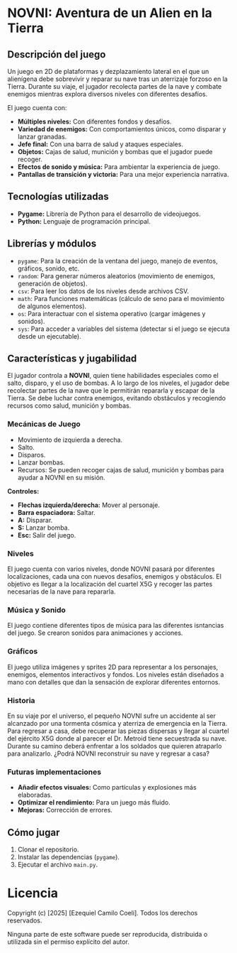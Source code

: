 # **NOVNI**: Aventura de un Alien en la Tierra

## Descripción del juego

Un juego en 2D de plataformas y dezplazamiento lateral en el que un alienígena debe sobrevivir y reparar su nave tras un aterrizaje forzoso en la Tierra. Durante su viaje, el jugador recolecta partes de la nave y combate enemigos mientras explora diversos niveles con diferentes desafíos.

El juego cuenta con:

* **Múltiples niveles:** Con diferentes fondos y desafíos.
* **Variedad de enemigos:** Con comportamientos únicos, como disparar y lanzar granadas.
* **Jefe final:** Con una barra de salud y ataques especiales.
* **Objetos:** Cajas de salud, munición y bombas que el jugador puede recoger.
* **Efectos de sonido y música:** Para ambientar la experiencia de juego.
* **Pantallas de transición y victoria:** Para una mejor experiencia narrativa.

## Tecnologías utilizadas

* **Pygame:** Librería de Python para el desarrollo de videojuegos.
* **Python:** Lenguaje de programación principal.

## Librerías y módulos

* `pygame`: Para la creación de la ventana del juego, manejo de eventos, gráficos, sonido, etc.
* `random`: Para generar números aleatorios (movimiento de enemigos, generación de objetos).
* `csv`: Para leer los datos de los niveles desde archivos CSV.
* `math`: Para funciones matemáticas (cálculo de seno para el movimiento de algunos elementos).
* `os`: Para interactuar con el sistema operativo (cargar imágenes y sonidos).
* `sys`: Para acceder a variables del sistema (detectar si el juego se ejecuta desde un ejecutable).


## Características y jugabilidad

El jugador controla a **NOVNI**, quien tiene habilidades especiales como el salto, disparo, y el uso de bombas.
A lo largo de los niveles, el jugador debe recolectar partes de la nave que le permitirán repararla y escapar de la Tierra.
Se debe luchar contra enemigos, evitando obstáculos y recogiendo recursos como salud, munición y bombas.

### Mecánicas de Juego

- Movimiento de izquierda a derecha.
- Salto.
- Disparos.
- Lanzar bombas.
- Recursos: Se pueden recoger cajas de salud, munición y bombas para ayudar a NOVNI en su misión.

**Controles:**

* **Flechas izquierda/derecha:** Mover al personaje.
* **Barra espaciadora:** Saltar.
* **A:** Disparar.
* **S:** Lanzar bomba.
* **Esc:** Salir del juego.

### Niveles

El juego cuenta con varios niveles, donde NOVNI pasará por diferentes localizaciones, cada una con nuevos desafíos, enemigos y obstáculos. El objetivo es llegar a la localización del cuartel X5G y recoger las partes necesarias de la nave para repararla.

### Música y Sonido

El juego contiene diferentes tipos de música para las diferentes isntancias del juego.
Se crearon sonidos para animaciones y acciones.

### Gráficos

El juego utiliza imágenes y sprites 2D para representar a los personajes, enemigos, elementos interactivos y fondos. Los niveles están diseñados a mano con detalles que dan la sensación de explorar diferentes entornos.

### Historia

En su viaje por el universo, el pequeño NOVNI sufre un accidente al ser alcanzado por una tormenta cósmica y aterriza de emergencia en la Tierra. Para regresar a casa, debe recuperar las piezas dispersas y llegar al cuartel del ejército X5G donde al parecer el Dr. Metroid tiene secuestrada su nave. Durante su camino deberá enfrentar a los soldados que quieren atraparlo para analizarlo. ¿Podrá NOVNI reconstruir su nave y regresar a casa?

### Futuras implementaciones
* **Añadir efectos visuales:**  Como partículas y explosiones más elaboradas.
* **Optimizar el rendimiento:**  Para un juego más fluido.
* **Mejoras:** Corrección de errores.

## Cómo jugar

1. Clonar el repositorio.
2. Instalar las dependencias (`pygame`).
3. Ejecutar el archivo `main.py`.

# Licencia
Copyright (c) [2025] [Ezequiel Camilo Coeli]. Todos los derechos reservados.

Ninguna parte de este software puede ser reproducida, distribuida o utilizada sin el permiso explícito del autor.
